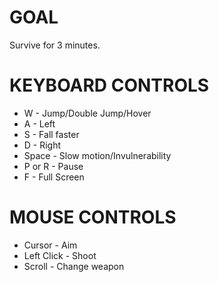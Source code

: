 GOAL
==============

Survive for 3 minutes.

KEYBOARD CONTROLS
==============

- W - Jump/Double Jump/Hover
- A - Left
- S - Fall faster
- D - Right
- Space - Slow motion/Invulnerability
- P or R - Pause
- F - Full Screen

MOUSE CONTROLS
==============

- Cursor - Aim
- Left Click - Shoot
- Scroll - Change weapon